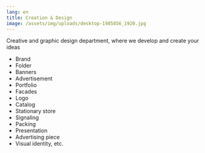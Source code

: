 ```yaml
---
lang: en
title: Creation & Design
image: /assets/img/uploads/desktop-1985856_1920.jpg
---
```

Creative and graphic design department, where we develop and create your ideas

* Brand
* Folder
* Banners
* Advertisement
* Portfolio
* Facades
* Logo
* Catalog
* Stationary store
* Signaling
* Packing
* Presentation
* Advertising piece
* Visual identity, etc.
